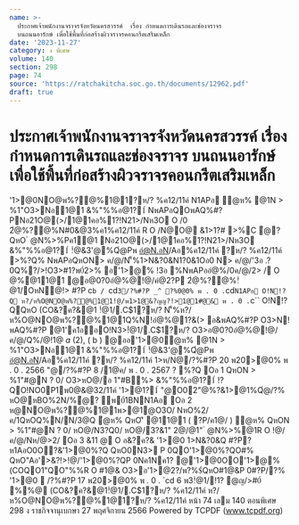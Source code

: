 ```yaml
---
name: >-
  ประกาศเจ้าพนักงานจราจรจังหวัดนครสวรรค์  เรื่อง กำหนดการเดินรถและช่องจราจร
  บนถนนอารักษ์ เพื่อใช้พื้นที่ก่อสร้างผิวจราจรคอนกรีตเสริมเหล็ก
date: '2023-11-27'
category: ง พิเศษ
volume: 140
section: 298
page: 74
source: 'https://ratchakitcha.soc.go.th/documents/12962.pdf'
draft: true
---
```


# ประกาศเจ้าพนักงานจราจรจังหวัดนครสวรรค์  เรื่อง กำหนดการเดินรถและช่องจราจร บนถนนอารักษ์ เพื่อใช้พื้นที่ก่อสร้างผิวจราจรคอนกรีตเสริมเหล็ก

'1>@0NO@พ%?@%1@1?ห/? %ค12/11ค์ N1APอ ํ@ห% @1N > %1"O3>Nอ1@1 &%"%%อ@1?1์ NพAPอQOพAQ%#?PNอ21O@(>/1@1คอ%1?!N21>/Nห3O O /0 2ํ@%?@%N#0&@3%ค1%ค12/11ค์ R O /N@O@ &1>1?# >%C ํ@? QหO ํ @N%>%Pค1@1 Nอ21O@(>/1@1คอ%1?!N21>/Nห3O &%"%%อ@1?1์ !ํ@&3'@%Qํ@Pพ อํ@N.อN/Aอ%ค12/11ค์ ?ห/? %ค12/11ค์ >%?Q% NพAPอQหON> ค/@/N'็%1>N&?0&N1?0&1Oอ0 N> ค/@/'3อ .?0Q%?/>!O3>#1?พ0์2>% อ'1>@% !3อ %NพAPออํ@%/0ค/@/2> / O @%@11@1 @อ@0?0อํ@%@!@/คํ@2?P 2ํ@%?@%!ํ@1/OหN@!> #?P c`b / `cd` 3/?%#?P _^ ?%0@0% พ . 0 . `cd` N1APอ O!N!?Q ห?/ห%O@NO@พ%?@%1@1!@/พ1>1@&?ญญ?!>1@1#@& พ . 0 . `c`` O!N!?QQหO (CO&?ค?&@1 !ํ@1/.C$1?ห/? N'็%ห?/ห%O@NO@พ%?@%1@1Q%N!อํ@%@1?&(> อ&พAQ%#?P O3>N!พAQ%#?P @1'ค1ออO!N3>!ํ@1/.C$1?ห/? O3>อ@0?0อํ@%@!@/ค/@/Q%/@!1@ _a_ (2), ( b ) @ออ'1>@0ํ@ห% @1N > %1"O3>Nอ1@1 &%"%%อ@1?1์ !ํ@&3'@%Qํ@Pพ อํ@N.อN/Aอ%ค12/11ค์ ?ห/? %ค12/11ค์ 1>ห/N@/?%#?P 20 พ20>@0% พ . 0 . 2566 "@/?%#?P 8 /1@ค/ พ . 0 . 2567 ? %?Q Oอ 1 QหON > %1"#@N ? 0/ O3>หO@/อ 1"#B%> &%"%%อ@1?1์ !?QO!NO0P1พ0@&@32/11ค์ '1>@1?1์ "@O02"@%?&1>@1%Qํ@/?% หO@หBO%2N/%ํ@? พ0์1BNN1Aอ Oอ 2 ห@NO@พ%?@%1@1พ>@1@O3O/ NหO%2/ค/1QหOQ%N/N/3@Q ํ@ห% QหO'ิ @11@1 ( ?P/ค1@/ ) ํ@ห% QหON > %1"#@N ? 0/ หO@/N3?Q0/ หO@/3?&1" 2@/@1" ํ @N%>%@1R O !@/ค/@/Nห/@>2/ Oอ 3 &11 @ O อ&?ค?& '1>@0 1>N&?0&Q #?P? ห1AอO0O?&'1>@0%?Q QหO0N3> P 0QO'1>@0%?QO#% QหO"Aอ'>&?!>!@/'1>@0%?QP 0Nค1Nค1? @'1>@0OO'1>@%(COQO1"QO"%%R O #1@& O3>อ'1>@2?/พ?%$์QหO#1@&P 0#?P/?% '1>@0  /?%#?P 17 พ20>@0% พ . 0 . `cd 6 พ3!ํ@1/!1? @ญ/>#0์ %%@ (CO&?ค?&@1!ํ@1/.C$1?ห/? %ค12/11ค์ ห?/ห%O@NO@พ%?@%1@1?ห/? %ค12/11ค์ หน้า 74 เลม 140 ตอนพิเศษ 298 ง ราชกิจจานุเบกษา 27 พฤศจิกายน 2566 Powered by TCPDF (www.tcpdf.org)
